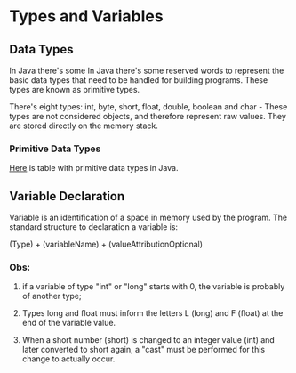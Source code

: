 # Types and Variables

## Data Types

In Java there's some In Java there's some reserved words to represent the basic data types that need to be handled 
for building programs. These types are known as primitive types.

There's eight types:
int, byte, short, float, double, boolean and char - These types are not considered objects, and therefore represent raw values. They are stored directly on the memory stack.

### Primitive Data Types
[Here](http://www.universidadejava.com.br/materiais/java-tipos-primitivos/) is table with primitive data types in Java.

## Variable Declaration

Variable is an identification of a space in memory used by the program.
The standard structure to declaration a variable is:

(Type) + (variableName) + (valueAttributionOptional)

### Obs:

1) if a variable of type "int" or "long" starts with 0, the variable is probably of another type;

2) Types long and float must inform the letters L (long) and F (float) at the end of the variable value.

3) When a short number (short) is changed to an integer value (int) and later converted to short again, a "cast" must be performed for this change to actually occur.
